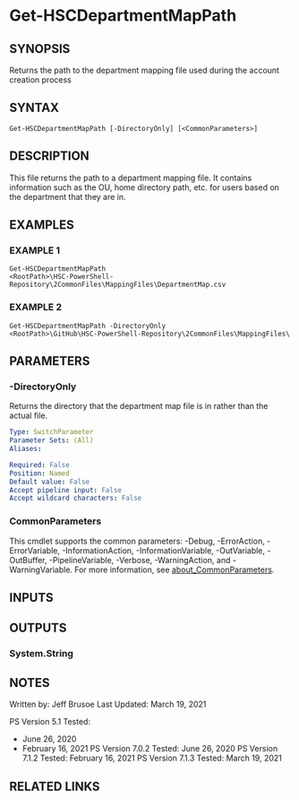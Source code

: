 # Get-HSCDepartmentMapPath

## SYNOPSIS
Returns the path to the department mapping file used during
the account creation process

## SYNTAX

```
Get-HSCDepartmentMapPath [-DirectoryOnly] [<CommonParameters>]
```

## DESCRIPTION
This file returns the path to a department mapping file.
It contains
information such as the OU, home directory path, etc.
for users
based on the department that they are in.

## EXAMPLES

### EXAMPLE 1
```
Get-HSCDepartmentMapPath
<RootPath>\HSC-PowerShell-Repository\2CommonFiles\MappingFiles\DepartmentMap.csv
```

### EXAMPLE 2
```
Get-HSCDepartmentMapPath -DirectoryOnly
<RootPath>\GitHub\HSC-PowerShell-Repository\2CommonFiles\MappingFiles\
```

## PARAMETERS

### -DirectoryOnly
Returns the directory that the department map file is in rather
than the actual file.

```yaml
Type: SwitchParameter
Parameter Sets: (All)
Aliases:

Required: False
Position: Named
Default value: False
Accept pipeline input: False
Accept wildcard characters: False
```

### CommonParameters
This cmdlet supports the common parameters: -Debug, -ErrorAction, -ErrorVariable, -InformationAction, -InformationVariable, -OutVariable, -OutBuffer, -PipelineVariable, -Verbose, -WarningAction, and -WarningVariable. For more information, see [about_CommonParameters](http://go.microsoft.com/fwlink/?LinkID=113216).

## INPUTS

## OUTPUTS

### System.String
## NOTES
Written by: Jeff Brusoe
Last Updated: March 19, 2021

PS Version 5.1 Tested:
- June 26, 2020
- February 16, 2021
PS Version 7.0.2 Tested: June 26, 2020
PS Version 7.1.2 Tested: February 16, 2021
PS Version 7.1.3 Tested: March 19, 2021

## RELATED LINKS
